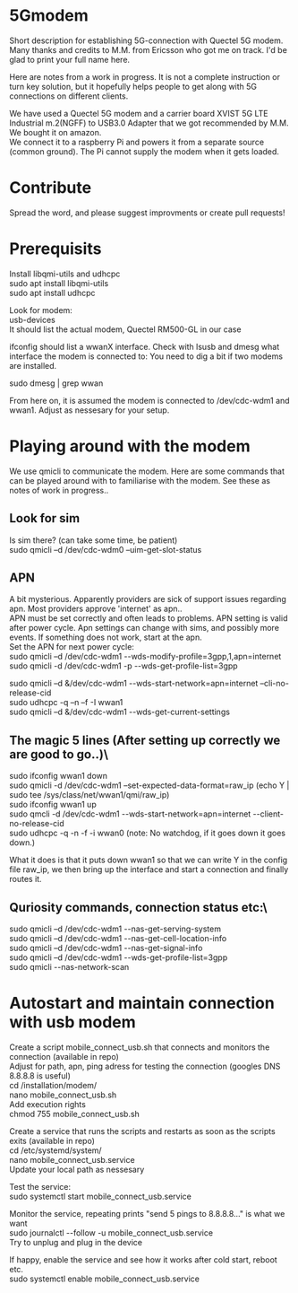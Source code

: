 # 5Gmodem
Short description for establishing 5G-connection with Quectel 5G modem.\
Many thanks and credits to M.M. from Ericsson who got me on track. I'd be glad to print your full name here.

Here are notes from a work in progress. It is not a complete instruction or turn key solution, but it hopefully helps people to get along with 5G connections on different clients.

We have used a Quectel 5G modem and a carrier board XVIST 5G LTE Industrial m.2(NGFF) to USB3.0 Adapter that we got recommended by M.M. We bought it on amazon.\
We connect it to a raspberry Pi and powers it from a separate source (common ground). The Pi cannot supply the modem when it gets loaded.

# Contribute
Spread the word, and please suggest improvments or create pull requests!

# Prerequisits
Install libqmi-utils and udhcpc\
sudo apt install libqmi-utils\
sudo apt install udhcpc

Look for modem:\
usb-devices\
It should list the actual modem, Quectel RM500-GL in our case

ifconfig should list a wwanX interface. Check with lsusb and dmesg what interface the modem is connected to: You need to dig a bit if two modems are installed.

sudo dmesg  | grep wwan

From here on, it is assumed the modem is connected to /dev/cdc-wdm1 and wwan1. Adjust as nessesary for your setup.

# Playing around with the modem
We use qmicli to communicate the modem. Here are some commands that can be played around with to familiarise with the modem. See these as notes of work in progress..

## Look for sim
Is sim there? (can take some time, be patient)\
sudo qmicli –d /dev/cdc-wdm0 –uim-get-slot-status
## APN
A bit mysterious. Apparently providers are sick of support issues regarding apn. Most providers approve 'internet' as apn..\
APN must be set correctly and often leads to problems. APN setting is valid after power cycle. Apn settings can change with sims, and possibly more events. If something does not work, start at the apn.\
Set the APN for next power cycle:\
sudo qmicli –d /dev/cdc-wdm1 --wds-modify-profile=3gpp,1,apn=internet\
sudo  qmicli -d /dev/cdc-wdm1 -p --wds-get-profile-list=3gpp

sudo qmicli –d &/dev/cdc-wdm1 --wds-start-network=apn=internet –cli-no-release-cid\
sudo udhcpc -q –n –f -I wwan1\
sudo qmicli –d &/dev/cdc-wdm1 --wds-get-current-settings

## The magic 5 lines (After setting up correctly we are good to go..)\
sudo ifconfig wwan1 down\
sudo qmicli -d /dev/cdc-wdm1 –set-expected-data-format=raw_ip (echo Y | sudo tee /sys/class/net/wwan1/qmi/raw_ip)\
sudo ifconfig wwan1 up\
sudo qmcli -d /dev/cdc-wdm1 --wds-start-network=apn=internet --client-no-release-cid\
sudo udhcpc -q -n -f -i wwan0     (note: No watchdog, if it goes down it goes down.)

What it does is that it puts down wwan1 so that we can write Y in the config file raw_ip, we then bring up the interface and start a connection and finally routes it.
## Quriosity commands, connection status etc:\
sudo qmicli –d /dev/cdc-wdm1 --nas-get-serving-system\
sudo qmicli –d /dev/cdc-wdm1 --nas-get-cell-location-info\
sudo qmicli –d /dev/cdc-wdm1 --nas-get-signal-info\
sudo qmicli –d /dev/cdc-wdm1 --wds-get-profile-list=3gpp\
sudo qmicli --nas-network-scan

# Autostart and maintain connection with usb modem
Create a script mobile_connect_usb.sh that connects and monitors the connection (available in repo)\
Adjust for path, apn, ping adress for testing the connection (googles DNS 8.8.8.8 is useful)\
cd /installation/modem/\
nano mobile_connect_usb.sh\
Add execution rights\
chmod 755 mobile_connect_usb.sh

Create a service that runs the scripts and restarts as soon as the scripts exits (available in repo)\
cd /etc/systemd/system/\
nano mobile_connect_usb.service\
Update your local path as nessesary

Test the service:\
sudo systemctl start mobile_connect_usb.service

Monitor the service, repeating prints "send 5 pings to 8.8.8.8…" is what we want\
sudo journalctl --follow -u mobile_connect_usb.service\
Try to unplug and plug in the device

If happy, enable the service and see how it works after cold start, reboot etc.\
sudo systemctl enable mobile_connect_usb.service
